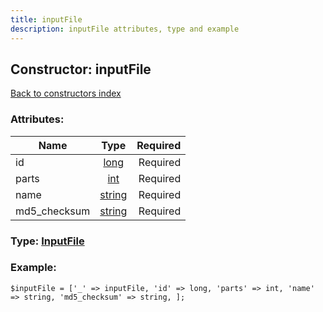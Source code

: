 ```yaml
---
title: inputFile
description: inputFile attributes, type and example
---
```

## Constructor: inputFile  
[Back to constructors index](index.md)



### Attributes:

| Name     |    Type       | Required |
|----------|:-------------:|---------:|
|id|[long](../types/long.md) | Required|
|parts|[int](../types/int.md) | Required|
|name|[string](../types/string.md) | Required|
|md5\_checksum|[string](../types/string.md) | Required|



### Type: [InputFile](../types/InputFile.md)


### Example:

```
$inputFile = ['_' => inputFile, 'id' => long, 'parts' => int, 'name' => string, 'md5_checksum' => string, ];
```